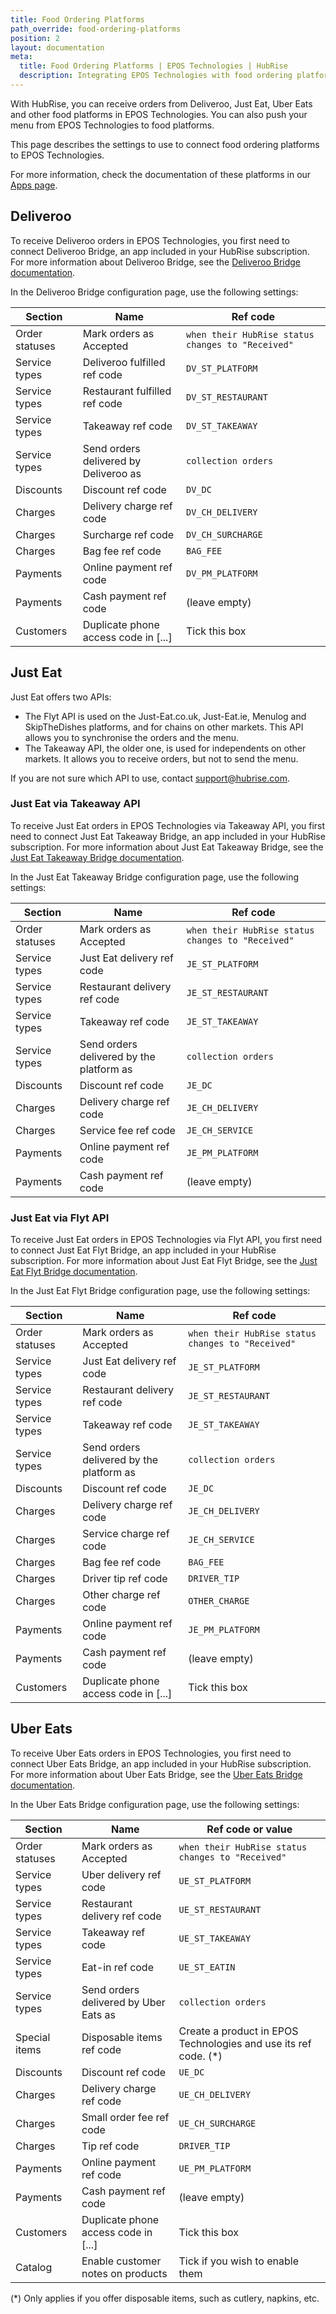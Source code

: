 ```yaml
---
title: Food Ordering Platforms
path_override: food-ordering-platforms
position: 2
layout: documentation
meta:
  title: Food Ordering Platforms | EPOS Technologies | HubRise
  description: Integrating EPOS Technologies with food ordering platforms requires you to specify particular ref codes in the configuration page of the delivery platform bridge.
---
```


With HubRise, you can receive orders from Deliveroo, Just Eat, Uber Eats and other food platforms in EPOS Technologies. You can also push your menu from EPOS Technologies to food platforms.

This page describes the settings to use to connect food ordering platforms to EPOS Technologies.

For more information, check the documentation of these platforms in our [Apps page](/apps#food-ordering-platforms).

## Deliveroo

To receive Deliveroo orders in EPOS Technologies, you first need to connect Deliveroo Bridge, an app included in your HubRise subscription. For more information about Deliveroo Bridge, see the [Deliveroo Bridge documentation](/apps/deliveroo/overview).

In the Deliveroo Bridge configuration page, use the following settings:

| Section        | Name                                  | Ref code                                          |
| -------------- | ------------------------------------- | ------------------------------------------------- |
| Order statuses | Mark orders as Accepted               | `when their HubRise status changes to "Received"` |
| Service types  | Deliveroo fulfilled ref code          | `DV_ST_PLATFORM`                                  |
| Service types  | Restaurant fulfilled ref code         | `DV_ST_RESTAURANT`                                |
| Service types  | Takeaway ref code                     | `DV_ST_TAKEAWAY`                                  |
| Service types  | Send orders delivered by Deliveroo as | `collection orders`                               |
| Discounts      | Discount ref code                     | `DV_DC`                                           |
| Charges        | Delivery charge ref code              | `DV_CH_DELIVERY`                                  |
| Charges        | Surcharge ref code                    | `DV_CH_SURCHARGE`                                 |
| Charges        | Bag fee ref code                      | `BAG_FEE`                                         |
| Payments       | Online payment ref code               | `DV_PM_PLATFORM`                                  |
| Payments       | Cash payment ref code                 | (leave empty)                                     |
| Customers      | Duplicate phone access code in [...]  | Tick this box                                     |

## Just Eat

Just Eat offers two APIs:

- The Flyt API is used on the Just-Eat.co.uk, Just-Eat.ie, Menulog and SkipTheDishes platforms, and for chains on other markets. This API allows you to synchronise the orders and the menu.
- The Takeaway API, the older one, is used for independents on other markets. It allows you to receive orders, but not to send the menu.

If you are not sure which API to use, contact support@hubrise.com.

### Just Eat via Takeaway API

To receive Just Eat orders in EPOS Technologies via Takeaway API, you first need to connect Just Eat Takeaway Bridge, an app included in your HubRise subscription. For more information about Just Eat Takeaway Bridge, see the [Just Eat Takeaway Bridge documentation](/apps/just-eat-takeaway/overview).

In the Just Eat Takeaway Bridge configuration page, use the following settings:

| Section        | Name                                     | Ref code                                          |
| -------------- | ---------------------------------------- | ------------------------------------------------- |
| Order statuses | Mark orders as Accepted                  | `when their HubRise status changes to "Received"` |
| Service types  | Just Eat delivery ref code               | `JE_ST_PLATFORM`                                  |
| Service types  | Restaurant delivery ref code             | `JE_ST_RESTAURANT`                                |
| Service types  | Takeaway ref code                        | `JE_ST_TAKEAWAY`                                  |
| Service types  | Send orders delivered by the platform as | `collection orders`                               |
| Discounts      | Discount ref code                        | `JE_DC`                                           |
| Charges        | Delivery charge ref code                 | `JE_CH_DELIVERY`                                  |
| Charges        | Service fee ref code                     | `JE_CH_SERVICE`                                   |
| Payments       | Online payment ref code                  | `JE_PM_PLATFORM`                                  |
| Payments       | Cash payment ref code                    | (leave empty)                                     |

### Just Eat via Flyt API

To receive Just Eat orders in EPOS Technologies via Flyt API, you first need to connect Just Eat Flyt Bridge, an app included in your HubRise subscription. For more information about Just Eat Flyt Bridge, see the [Just Eat Flyt Bridge documentation](/apps/just-eat-flyt/overview).

In the Just Eat Flyt Bridge configuration page, use the following settings:

| Section        | Name                                     | Ref code                                          |
| -------------- | ---------------------------------------- | ------------------------------------------------- |
| Order statuses | Mark orders as Accepted                  | `when their HubRise status changes to "Received"` |
| Service types  | Just Eat delivery ref code               | `JE_ST_PLATFORM`                                  |
| Service types  | Restaurant delivery ref code             | `JE_ST_RESTAURANT`                                |
| Service types  | Takeaway ref code                        | `JE_ST_TAKEAWAY`                                  |
| Service types  | Send orders delivered by the platform as | `collection orders`                               |
| Discounts      | Discount ref code                        | `JE_DC`                                           |
| Charges        | Delivery charge ref code                 | `JE_CH_DELIVERY`                                  |
| Charges        | Service charge ref code                  | `JE_CH_SERVICE`                                   |
| Charges        | Bag fee ref code                         | `BAG_FEE`                                         |
| Charges        | Driver tip ref code                      | `DRIVER_TIP`                                      |
| Charges        | Other charge ref code                    | `OTHER_CHARGE`                                     |
| Payments       | Online payment ref code                  | `JE_PM_PLATFORM`                                  |
| Payments       | Cash payment ref code                    | (leave empty)                                     |
| Customers      | Duplicate phone access code in [...]     | Tick this box                                     |

## Uber Eats

To receive Uber Eats orders in EPOS Technologies, you first need to connect Uber Eats Bridge, an app included in your HubRise subscription. For more information about Uber Eats Bridge, see the [Uber Eats Bridge documentation](/apps/uber-eats/overview).

In the Uber Eats Bridge configuration page, use the following settings:

| Section        | Name                                  | Ref code or value                                                |
| -------------- | ------------------------------------- | ---------------------------------------------------------------- |
| Order statuses | Mark orders as Accepted               | `when their HubRise status changes to "Received"`                |
| Service types  | Uber delivery ref code                | `UE_ST_PLATFORM`                                                 |
| Service types  | Restaurant delivery ref code          | `UE_ST_RESTAURANT`                                               |
| Service types  | Takeaway ref code                     | `UE_ST_TAKEAWAY`                                                 |
| Service types  | Eat-in ref code                       | `UE_ST_EATIN`                                                    |
| Service types  | Send orders delivered by Uber Eats as | `collection orders`                                              |
| Special items  | Disposable items ref code             | Create a product in EPOS Technologies and use its ref code. (\*) |
| Discounts      | Discount ref code                     | `UE_DC`                                                          |
| Charges        | Delivery charge ref code              | `UE_CH_DELIVERY`                                                 |
| Charges        | Small order fee ref code              | `UE_CH_SURCHARGE`                                                |
| Charges        | Tip ref code                          | `DRIVER_TIP`                                                     |
| Payments       | Online payment ref code               | `UE_PM_PLATFORM`                                                 |
| Payments       | Cash payment ref code                 | (leave empty)                                                    |
| Customers      | Duplicate phone access code in [...]  | Tick this box                                                    |
| Catalog        | Enable customer notes on products     | Tick if you wish to enable them                                  |

(\*) Only applies if you offer disposable items, such as cutlery, napkins, etc.
